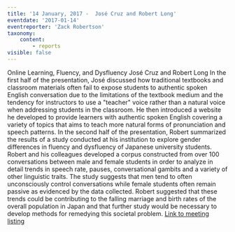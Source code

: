 ```yaml
---
title: '14 January, 2017 -  José Cruz and Robert Long'
eventdate: '2017-01-14'
eventreporter: 'Zack Robertson'
taxonomy:
    content:
        - reports
visible: false
---
```


Online Learning, Fluency, and Dysfluency
 José Cruz and Robert Long
In the first half of the presentation, José discussed how traditional textbooks and classroom materials often fail to expose students to authentic spoken English conversation due to the limitations of the textbook medium and the tendency for instructors to use a "teacher" voice rather than a natural voice when addressing students in the classroom. He then introduced a website he developed to provide learners with authentic spoken English covering a variety of topics that aims to teach more natural forms of pronunciation and speech patterns. In the second half of the presentation, Robert summarized the results of a study conducted at his institution to explore gender differences in fluency and dysfluency of Japanese university students. Robert and his colleagues developed a corpus constructed from over 100 conversations between male and female students in order to analyze in detail trends in speech rate, pauses, conversational gambits and a variety of other linguistic traits. The study suggests that men tend to often unconsciously control conversations while female students often remain passive as evidenced by the data collected. Robert suggested that these trends could be contributing to the falling marriage and birth rates of the overall population in Japan and that further study would be necessary to develop methods for remedying this societal problem.
<a href="../schedule/2017/january/14">Link to meeting listing</a>
